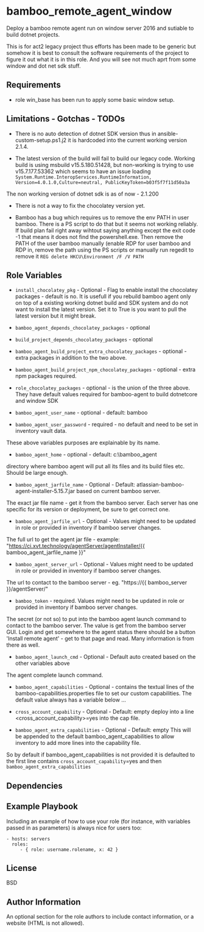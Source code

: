 bamboo_remote_agent_window
=========

Deploy a bamboo remote agent run on window server 2016 and sutiable to build
dotnet projects.

This is for act2 legacy project thus efforts has been made to be generic but
somehow it is best to consult the software requirements of the project to
figure it out what it is in this role. And you will see not much aprt from some
window and dot net sdk stuff.

Requirements
------------

- role win_base has been run to apply some basic window setup.

Limitations - Gotchas - TODOs
-----------------------------

- There is no auto detection of dotnet SDK version thus in
  ansible-custom-setup.ps1.j2 it is hardcoded into the current working version
  2.1.4.

- The latest version of the build will fail to build our legacy code. Working build is using msbuild v15.5.180.51428, but non-working is trying to use v15.7.177.53362 which seems to have an issue loading `System.Runtime.InteropServices.RuntimeInformation, Version=4.0.1.0,Culture=neutral, PublicKeyToken=b03f5f7f11d50a3a`

The non working version of dotnet sdk is as of now - 2.1.200

- There is not a way to fix the chocolatey version yet.

- Bamboo has a bug which requires us to remove the env PATH in user bamboo.
  There is a PS script to do that but it seems not working reliably. If build
  plan fail right away wihtout saying anything except the exit code -1 that
  means it does not find the powershell.exe. Then remove the PATH of the user
  bamboo manually (enable RDP for user bamboo and RDP in, remove the path using
  the PS scripts or manually run regedit to remove it `REG delete
  HKCU\Environment /F /V PATH`


Role Variables
--------------

- `install_chocolatey_pkg` - Optional - Flag to enable install the chocolatey packages - default is no.
  It is usefull if you rebuild bamboo agent only on top of a existing working
  dotnet build and SDK system and do not want to install the latest version.
  Set it to True is you want to pull the latest version but it might break.
- `bamboo_agent_depends_chocolatey_packages` - optional
- `build_project_depends_chocolatey_packages` - optional
- `bamboo_agent_build_project_extra_chocolatey_packages` - optional - extra packages in addition to the two above.
- `bamboo_agent_build_project_npm_chocolatey_packages` - optional - extra npm packages required.
- `role_chocolatey_packages` - optional - is the union of the three above. They
   have default values required for bamboo-agent to build dotnetcore and window SDK

- `bamboo_agent_user_name` - optional - default: bamboo
- `bamboo_agent_user_password` - required - no default and need to be set in inventory vault data.

These above variables purposes are explainable by its name.

- `bamboo_agent_home` - optional - default: c:\bamboo_agent

 directory where bamboo agent will put all its files and
 its build files etc. Should be large enough.

- `bamboo_agent_jarfile_name` - Optional - Default: atlassian-bamboo-agent-installer-5.15.7.jar based on current bamboo server.

 The exact jar file name - get it from the bamboo
 server. Each server has one specific for its version or deployment, be sure to
 get correct one.

- `bamboo_agent_jarfile_url` - Optional - Values might need to be updated in role
 or provided in inventory if bamboo server changes.

 The full url to get the agent jar file - example:
 "https://ci.xvt.technology/agentServer/agentInstaller/{{ bamboo_agent_jarfile_name }}"

- `bamboo_agent_server_url` - Optional - Values might need to be updated in role
   or provided in inventory if bamboo server changes.

 The url to contact to the bamboo server - eg.
 "https://{{ bamboo_server }}/agentServer/"

- `bamboo_token` - required. Values might need to be updated in role
 or provided in inventory if bamboo server changes.

 The secret (or not so) to put into the bamboo agent launch
 command to contact to the bamboo server. The value is get from the bamboo
 server GUI. Login and get somewhere to the agent status there should be a
 button 'Install remote agent' - get to that page and read. Many information is
 from there as well.

- `bamboo_agent_launch_cmd` - Optional - Default auto created based on the other
 variables above

 The agent complete launch command.

- `bamboo_agent_capabilities` - Optional -
 contains the textual lines of the bamboo-capabilities.properties file to set
 our custom capabilities.
 The default value always has a variable below ...

- `cross_account_capability` - Optional - Default: empty
 deploy into a line <cross_account_capability>=yes into the cap file.

- `bamboo_agent_extra_capabilities` - Optional - Default: empty
 This will be appended to the default
 bamboo_agent_capabilities to allow inventory to add more lines into the
 capability file.

 So by default if bamboo_agent_capabilities is not provided it is defaulted to
 the first line contains `cross_account_capability`=yes and then
 `bamboo_agent_extra_capabilities`

Dependencies
------------


Example Playbook
----------------

Including an example of how to use your role (for instance, with variables passed in as parameters) is always nice for users too:

    - hosts: servers
      roles:
         - { role: username.rolename, x: 42 }

License
-------

BSD

Author Information
------------------

An optional section for the role authors to include contact information, or a website (HTML is not allowed).
